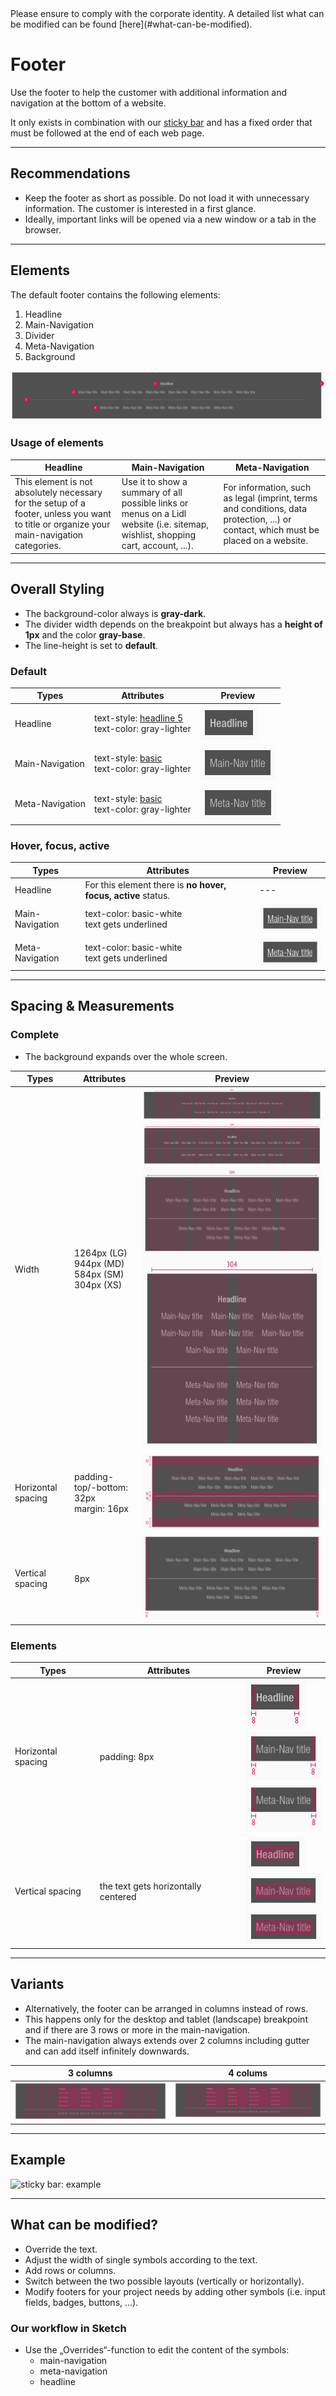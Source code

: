 <AlertInfo alertHeadline="Modifiable">
Please ensure to comply with the corporate identity. A detailed list what can be modified can be found [here](#what-can-be-modified).
</AlertInfo>


# Footer

Use the footer to help the customer with additional information and navigation at the bottom of a website.

It only exists in combination with our [sticky bar](../Sticky%20bar/Sticky%20bar.md) and has a fixed order that must be followed at the end of each web page.

---

## Recommendations

- Keep the footer as short as possible. Do not load it with unnecessary information. The customer is interested in a first glance.
- Ideally, important links will be opened via a new window or a tab in the browser.

---

## Elements

The default footer contains the following elements:

1. Headline
1. Main-Navigation
1. Divider
1. Meta-Navigation
1. Background

![footer complete LG](assets/complete/LG@1x.png)

### Usage of elements

| Headline | Main-Navigation | Meta-Navigation |
|---|---|---|
|This element is not absolutely necessary for the setup of a footer, unless you want to title or organize your main-navigation categories.|Use it to show a summary of all possible links or menus on a Lidl website (i.e. sitemap, wishlist, shopping cart, account, ...).|For information, such as legal (imprint, terms and conditions, data protection, ...) or contact, which must be placed on a website.|

---

## Overall Styling

- The background-color always is **gray-dark**.
- The divider width depends on the breakpoint but always has a **height of 1px** and the color **gray-base**.
- The line-height is set to **default**.

### Default

| Types | Attributes | Preview |
|---|---|---|
| Headline | text-style: [headline 5](../../General/Typography/Typography.md#headlines-headline-level-5)<br>text-color: gray-lighter | ![headline: default](assets/elements/headline/default@1x.png) |
| Main-Navigation | text-style: [basic](../../General/Typography/Typography.md#basic)<br>text-color: gray-lighter | ![main-nav: default](assets/elements/main-nav/default@1x.png) |
| Meta-Navigation | text-style: [basic](../../General/Typography/Typography.md#basic)<br>text-color: gray-lighter | ![meta-nav: default](assets/elements/meta-nav/default@1x.png)|

### Hover, focus, active

| Types | Attributes | Preview |
|---|---|---|
| Headline | For this element there is **no hover, focus, active** status. | --- |
| Main-Navigation | text-color: basic-white<br>text gets underlined | ![main-nav: hover](assets/elements/main-nav/hover@1x.png)|
| Meta-Navigation | text-color: basic-white<br>text gets underlined |![meta-nav: hover](assets/elements/meta-nav/hover@1x.png)|

---

## Spacing & Measurements

### Complete

- The background expands over the whole screen.

| Types | Attributes | Preview |
|---|---|---|
| Width | 1264px (LG)<br> 944px (MD)<br> 584px (SM)<br> 304px (XS) |![Width: LG](assets/measurements/width/LG@1x.png)<br>![Width: MD](assets/measurements/width/MD@1x.png)<br>![Width: SM](assets/measurements/width/SM@1x.png)<br>![Width: XS](assets/measurements/width/XS@1x.png)|
| Horizontal spacing | padding-top/-bottom: 32px<br>margin: 16px |![Horizontal-spacing](assets/measurements/complete/horizontal-spacing@1x.png)|
| Vertical spacing | 8px |![Vertical-spacing](assets/measurements/complete/vertical-spacing@1x.png)|

### Elements

| Types | Attributes | Preview |
|---|---|---|
| Horizontal spacing | padding: 8px | ![Horizontal-spacing: headline](assets/measurements/headline/horizontal-spacing@1x.png)<br>![Vertical-spacing: main-nav](assets/measurements/main-nav/horizontal-spacing@1x.png)<br>![Horizontal-spacing: meta-nav](assets/measurements/meta-nav/horizontal-spacing@1x.png) |
| Vertical spacing | the text gets horizontally centered | ![Vertical-spacing: headline](assets/measurements/headline/vertical-spacing@1x.png)<br>![Vertical-spacing: main-nav](assets/measurements/main-nav/vertical-spacing@1x.png)<br>![Vertical-spacing: meta-nav](assets/measurements/meta-nav/vertical-spacing@1x.png) |


---

## Variants

- Alternatively, the footer can be arranged in columns instead of rows.
- This happens only for the desktop and tablet (landscape) breakpoint and if there are 3 rows or more in the main-navigation.
- The main-navigation always extends over 2 columns including gutter and can add itself infinitely downwards.

| 3 columns | 4 colums |
|---|---|
|![footer: 3 cols](assets/variants/LG/3cols@1x.png)|![footer: 4 cols](assets/variants/LG/4cols@1x.png)|

---

## Example

 ![sticky bar: example](assets/example/sticky-bar-example.gif)

 ---

## What can be modified?

- Override the text.
- Adjust the width of single symbols according to the text.
- Add rows or columns.
- Switch between the two possible layouts (vertically or horizontally).
- Modify footers for your project needs by adding other symbols (i.e. input fields, badges, buttons, …).

### Our workflow in Sketch

- Use the „Overrides“-function to edit the content of the symbols:
  - main-navigation
  - meta-navigation
  - headline
